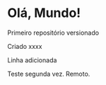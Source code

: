 # Olá, Mundo!
 Primeiro repositório versionado

Criado xxxx

Linha adicionada

Teste segunda vez. Remoto.
